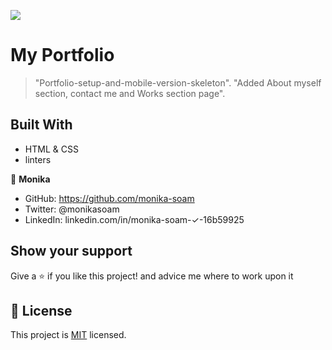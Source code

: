 ![](https://img.shields.io/badge/Microverse-blueviolet)
# My Portfolio

> "Portfolio-setup-and-mobile-version-skeleton".
"Added About myself section, contact me and Works section page".


## Built With

- HTML & CSS
- linters

👤 **Monika**

- GitHub: https://github.com/monika-soam
- Twitter: @monikasoam
- LinkedIn: linkedin.com/in/monika-soam-✓-16b59925


## Show your support

Give a ⭐️ if you like this project! and advice me where to work upon it


## 📝 License

This project is [MIT](./MIT.md) licensed.

